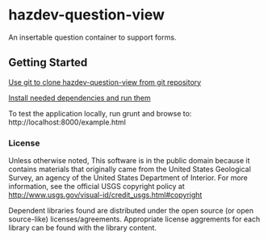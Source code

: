 hazdev-question-view
==============

An insertable question container to support forms.

Getting Started
---------------

[Use git to clone hazdev-question-view from git repository](readme_git_install.md)

[Install needed dependencies and run them](readme_dependency_install.md)

To test the application locally, run grunt and browse to:
  http://localhost:8000/example.html

### License ###

Unless otherwise noted, This software is in the public domain because it
contains materials that originally came from the United States Geological
Survey, an agency of the United States Department of Interior. For more
information, see the official USGS copyright policy at
http://www.usgs.gov/visual-id/credit_usgs.html#copyright

Dependent libraries found are distributed under the open source (or open
source-like) licenses/agreements. Appropriate license aggrements for each
library can be found with the library content.
